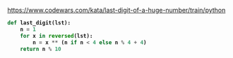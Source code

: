 <https://www.codewars.com/kata/last-digit-of-a-huge-number/train/python>
<b><b>
```python
def last_digit(lst):
    n = 1
    for x in reversed(lst):
        n = x ** (n if n < 4 else n % 4 + 4)
    return n % 10
```